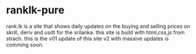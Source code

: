 # ranklk-pure
rank.lk is a site that shows daily updates on the buying and selling prices on skrill, deriv and usdt for the srilanka. this site is build with html,css,js from strach. this is the v01 update of this site v2 with massive updates is comming soon.
